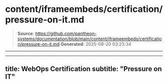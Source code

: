 # content/iframeembeds/certification/pressure-on-it.md

> **Source**: https://github.com/pantheon-systems/documentation/blob/main/content/iframeembeds/certification/pressure-on-it.md
> **Generated**: 2025-08-20 03:23:34

---

---
title: WebOps Certification
subtitle: "Pressure on IT"
---

<Partial file="certification-guide/pressure-on-it.md" />
